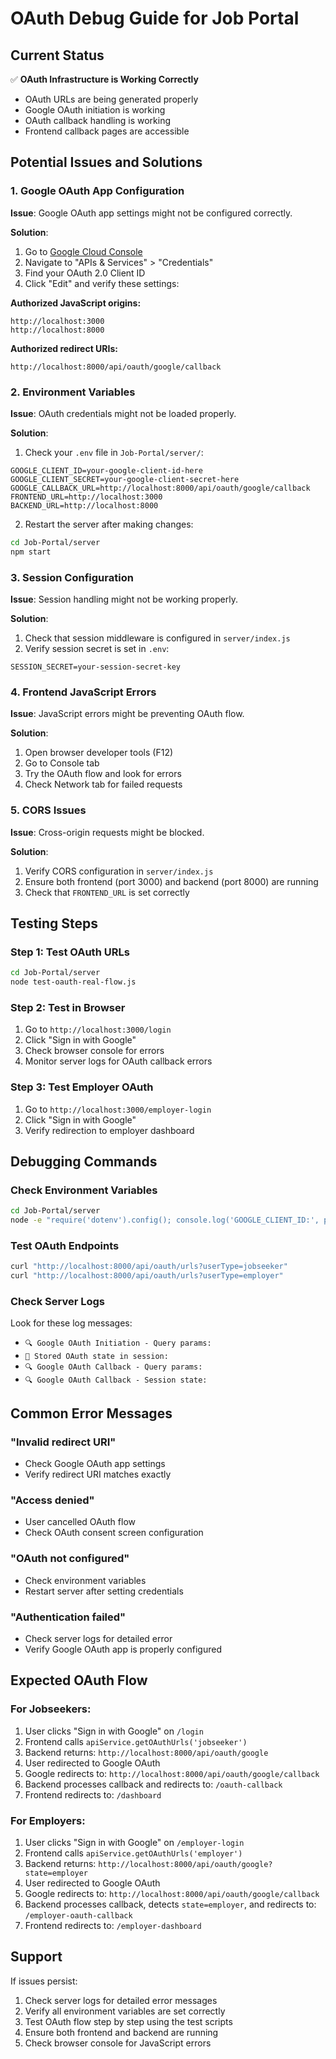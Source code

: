 # OAuth Debug Guide for Job Portal

## Current Status
✅ **OAuth Infrastructure is Working Correctly**
- OAuth URLs are being generated properly
- Google OAuth initiation is working
- OAuth callback handling is working
- Frontend callback pages are accessible

## Potential Issues and Solutions

### 1. Google OAuth App Configuration

**Issue**: Google OAuth app settings might not be configured correctly.

**Solution**:
1. Go to [Google Cloud Console](https://console.cloud.google.com/)
2. Navigate to "APIs & Services" > "Credentials"
3. Find your OAuth 2.0 Client ID
4. Click "Edit" and verify these settings:

**Authorized JavaScript origins:**
```
http://localhost:3000
http://localhost:8000
```

**Authorized redirect URIs:**
```
http://localhost:8000/api/oauth/google/callback
```

### 2. Environment Variables

**Issue**: OAuth credentials might not be loaded properly.

**Solution**:
1. Check your `.env` file in `Job-Portal/server/`:
```env
GOOGLE_CLIENT_ID=your-google-client-id-here
GOOGLE_CLIENT_SECRET=your-google-client-secret-here
GOOGLE_CALLBACK_URL=http://localhost:8000/api/oauth/google/callback
FRONTEND_URL=http://localhost:3000
BACKEND_URL=http://localhost:8000
```

2. Restart the server after making changes:
```bash
cd Job-Portal/server
npm start
```

### 3. Session Configuration

**Issue**: Session handling might not be working properly.

**Solution**:
1. Check that session middleware is configured in `server/index.js`
2. Verify session secret is set in `.env`:
```env
SESSION_SECRET=your-session-secret-key
```

### 4. Frontend JavaScript Errors

**Issue**: JavaScript errors might be preventing OAuth flow.

**Solution**:
1. Open browser developer tools (F12)
2. Go to Console tab
3. Try the OAuth flow and look for errors
4. Check Network tab for failed requests

### 5. CORS Issues

**Issue**: Cross-origin requests might be blocked.

**Solution**:
1. Verify CORS configuration in `server/index.js`
2. Ensure both frontend (port 3000) and backend (port 8000) are running
3. Check that `FRONTEND_URL` is set correctly

## Testing Steps

### Step 1: Test OAuth URLs
```bash
cd Job-Portal/server
node test-oauth-real-flow.js
```

### Step 2: Test in Browser
1. Go to `http://localhost:3000/login`
2. Click "Sign in with Google"
3. Check browser console for errors
4. Monitor server logs for OAuth callback errors

### Step 3: Test Employer OAuth
1. Go to `http://localhost:3000/employer-login`
2. Click "Sign in with Google"
3. Verify redirection to employer dashboard

## Debugging Commands

### Check Environment Variables
```bash
cd Job-Portal/server
node -e "require('dotenv').config(); console.log('GOOGLE_CLIENT_ID:', process.env.GOOGLE_CLIENT_ID ? 'Set' : 'Not set');"
```

### Test OAuth Endpoints
```bash
curl "http://localhost:8000/api/oauth/urls?userType=jobseeker"
curl "http://localhost:8000/api/oauth/urls?userType=employer"
```

### Check Server Logs
Look for these log messages:
- `🔍 Google OAuth Initiation - Query params:`
- `📝 Stored OAuth state in session:`
- `🔍 Google OAuth Callback - Query params:`
- `🔍 Google OAuth Callback - Session state:`

## Common Error Messages

### "Invalid redirect URI"
- Check Google OAuth app settings
- Verify redirect URI matches exactly

### "Access denied"
- User cancelled OAuth flow
- Check OAuth consent screen configuration

### "OAuth not configured"
- Check environment variables
- Restart server after setting credentials

### "Authentication failed"
- Check server logs for detailed error
- Verify Google OAuth app is properly configured

## Expected OAuth Flow

### For Jobseekers:
1. User clicks "Sign in with Google" on `/login`
2. Frontend calls `apiService.getOAuthUrls('jobseeker')`
3. Backend returns: `http://localhost:8000/api/oauth/google`
4. User redirected to Google OAuth
5. Google redirects to: `http://localhost:8000/api/oauth/google/callback`
6. Backend processes callback and redirects to: `/oauth-callback`
7. Frontend redirects to: `/dashboard`

### For Employers:
1. User clicks "Sign in with Google" on `/employer-login`
2. Frontend calls `apiService.getOAuthUrls('employer')`
3. Backend returns: `http://localhost:8000/api/oauth/google?state=employer`
4. User redirected to Google OAuth
5. Google redirects to: `http://localhost:8000/api/oauth/google/callback`
6. Backend processes callback, detects `state=employer`, and redirects to: `/employer-oauth-callback`
7. Frontend redirects to: `/employer-dashboard`

## Support

If issues persist:
1. Check server logs for detailed error messages
2. Verify all environment variables are set correctly
3. Test OAuth flow step by step using the test scripts
4. Ensure both frontend and backend are running
5. Check browser console for JavaScript errors
